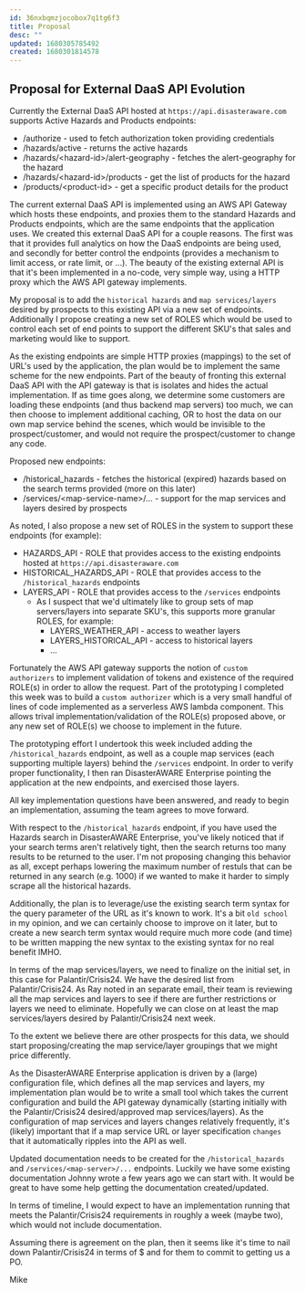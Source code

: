 ```yaml
---
id: 36nxbqmzjocobox7q1tg6f3
title: Proposal
desc: ""
updated: 1680305785492
created: 1680301814578
---
```


## Proposal for External DaaS API Evolution

Currently the External DaaS API hosted at `https://api.disasteraware.com` supports Active Hazards and Products endpoints:

- /authorize - used to fetch authorization token providing credentials
- /hazards/active - returns the active hazards
- /hazards/\<hazard-id\>/alert-geography - fetches the alert-geography for the hazard
- /hazards/\<hazard-id\>/products - get the list of products for the hazard
- /products/\<product-id\> - get a specific product details for the product

The current external DaaS API is implemented using an AWS API Gateway which hosts these endpoints, and proxies them to the standard Hazards and Products endpoints, which are the same endpoints that the application uses. We created this external DaaS API for a couple reasons. The first was that it provides full analytics on how the DaaS endpoints are being used, and secondly for better control the endpoints (provides a mechanism to limit access, or rate limit, or ...). The beauty of the existing external API is that it's been implemented in a no-code, very simple way, using a HTTP proxy which the AWS API gateway implements.

My proposal is to add the `historical hazards` and `map services/layers` desired by prospects to this existing API via a new set of endpoints. Additionally I propose creating a new set of ROLES which would be used to control each set of end points to support the different SKU's that sales and marketing would like to support.

As the existing endpoints are simple HTTP proxies (mappings) to the set of URL's used by the application, the plan would be to implement the same scheme for the new endpoints. Part of the beauty of fronting this external DaaS API with the API gateway is that is isolates and hides the actual implementation. If as time goes along, we determine some customers are loading these endpoints (and thus backend map servers) too much, we can then choose to implement additional caching, OR to host the data on our own map service behind the scenes, which would be invisible to the prospect/customer, and would not require the prospect/customer to change any code.

Proposed new endpoints:

- /historical_hazards - fetches the historical (expired) hazards based on the search terms provided (more on this later)
- /services/\<map-service-name\>/... - support for the map services and layers desired by prospects

As noted, I also propose a new set of ROLES in the system to support these endpoints (for example):

- HAZARDS_API - ROLE that provides access to the existing endpoints hosted at `https://api.disasteraware.com`
- HISTORICAL_HAZARDS_API - ROLE that provides access to the `/historical_hazards` endpoints
- LAYERS_API - ROLE that provides access to the `/services` endpoints
  - As I suspect that we'd ultimately like to group sets of map servers/layers into separate SKU's, this supports more granular ROLES, for example:
    - LAYERS_WEATHER_API - access to weather layers
    - LAYERS_HISTORICAL_API - access to historical layers
    - ...

Fortunately the AWS API gateway supports the notion of `custom authorizers` to implement validation of tokens and existence of the required ROLE(s) in order to allow the request. Part of the prototyping I completed this week was to build a `custom authorizer` which is a very small handful of lines of code implemented as a serverless AWS lambda component. This allows trival implementation/validation of the ROLE(s) proposed above, or any new set of ROLE(s) we choose to implement in the future.

The prototyping effort I undertook this week included adding the `/historical_hazards` endpoint, as well as a couple map services (each supporting multiple layers) behind the `/services` endpoint. In order to verify proper functionality, I then ran DisasterAWARE Enterprise pointing the application at the new endpoints, and exercised those layers.

All key implementation questions have been answered, and ready to begin an implementation, assuming the team agrees to move forward.

With respect to the `/historical_hazards` endpoint, if you have used the Hazards search in DisasterAWARE Enterprise, you've likely noticed that if your search terms aren't relatively tight, then the search returns too many results to be returned to the user. I'm not proposing changing this behavior as all, except perhaps lowering the maximum number of restuls that can be returned in any search (e.g. 1000) if we wanted to make it harder to simply scrape all the historical hazards.

Additionally, the plan is to leverage/use the existing search term syntax for the query parameter of the URL as it's known to work. It's a bit `old school` in my opinion, and we can certainly choose to improve on it later, but to create a new search term syntax would require much more code (and time) to be written mapping the new syntax to the existing syntax for no real benefit IMHO.

In terms of the map services/layers, we need to finalize on the initial set, in this case for Palantir/Crisis24. We have the desired list from Palantir/Crisis24. As Ray noted in an separate email, their team is reviewing all the map services and layers to see if there are further restrictions or layers we need to eliminate. Hopefully we can close on at least the map services/layers desired by Palantir/Crisis24 next week.

To the extent we believe there are other prospects for this data, we should start proposing/creating the map service/layer groupings that we might price differently.

As the DisasterAWARE Enterprise application is driven by a (large) configuration file, which defines all the map services and layers, my implementation plan would be to write a small tool which takes the current configuration and build the API gateway dynamically (starting initially with the Palantir/Crisis24 desired/approved map services/layers). As the configuration of map services and layers changes relatively frequently, it's (likely) important that if a map service URL or layer specification `changes` that it automatically ripples into the API as well.

Updated documentation needs to be created for the `/historical_hazards` and `/services/<map-server>/...` endpoints. Luckily we have some existing documentation Johnny wrote a few years ago we can start with. It would be great to have some help getting the documentation created/updated.

In terms of timeline, I would expect to have an implementation running that meets the Palantir/Crisis24 requirements in roughly a week (maybe two), which would not include documentation.

Assuming there is agreement on the plan, then it seems like it's time to nail down Palantir/Crisis24 in terms of $ and for them to commit to getting us a PO.

Mike
